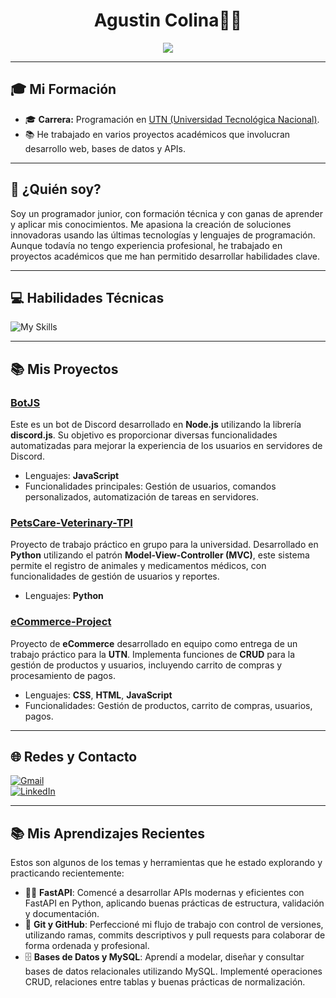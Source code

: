 
<h1 align="center">Agustin Colina👨‍💻</h1>

<p align="center">
  <img src="https://readme-typing-svg.herokuapp.com?font=Fira+Code&size=22&pause=1000&color=00FFAA&center=true&vCenter=true&width=500&lines=Programador+Jr+en+formación;Apasionado+por+la+tecnología;Siempre+aprendiendo"/>
</p>



---

## 🎓 Mi Formación

- 🎓 **Carrera:** Programación en [UTN (Universidad Tecnológica Nacional)](https://www.frvm.utn.edu.ar/).
- 📚 He trabajado en varios proyectos académicos que involucran desarrollo web, bases de datos y APIs.

---

## 🧠 ¿Quién soy?

Soy un programador junior, con formación técnica y con ganas de aprender y aplicar mis conocimientos. Me apasiona la creación de soluciones innovadoras usando las últimas tecnologías y lenguajes de programación. Aunque todavía no tengo experiencia profesional, he trabajado en proyectos académicos que me han permitido desarrollar habilidades clave.

---

## 💻 Habilidades Técnicas

![My Skills](https://skillicons.dev/icons?i=python,js,html,css,react,fastapi,sql)

---

## 📚 Mis Proyectos

### [BotJS](https://github.com/AgusC0/BotJS)
Este es un bot de Discord desarrollado en **Node.js** utilizando la librería **discord.js**. Su objetivo es proporcionar diversas funcionalidades automatizadas para mejorar la experiencia de los usuarios en servidores de Discord.

- Lenguajes: **JavaScript**
- Funcionalidades principales: Gestión de usuarios, comandos personalizados, automatización de tareas en servidores.

### [PetsCare-Veterinary-TPI](https://github.com/AgusC0/PetsCare-Veterinary-TPI)
Proyecto de trabajo práctico en grupo para la universidad. Desarrollado en **Python** utilizando el patrón **Model-View-Controller (MVC)**, este sistema permite el registro de animales y medicamentos médicos, con funcionalidades de gestión de usuarios y reportes.

- Lenguajes: **Python**

### [eCommerce-Project](https://github.com/AgusC0/eCommerce-Project)
Proyecto de **eCommerce** desarrollado en equipo como entrega de un trabajo práctico para la **UTN**. Implementa funciones de **CRUD** para la gestión de productos y usuarios, incluyendo carrito de compras y procesamiento de pagos.

- Lenguajes: **CSS**, **HTML**, **JavaScript**
- Funcionalidades: Gestión de productos, carrito de compras, usuarios, pagos.

---

## 🌐 Redes y Contacto

<p align="center">
  <div>
    <a href="mailto:colinaagustin92@gmail.com" target="_blank">
      <img alt="Gmail" src="https://img.shields.io/badge/Gmail-%23D44638.svg?style=for-the-badge&logo=gmail&logoColor=white" />
    </a>
  </div>
  <div>
    <a href="https://www.linkedin.com/in/agustincolina/" target="_blank">
      <img alt="LinkedIn" src="https://img.shields.io/badge/LinkedIn-0A66C2.svg?style=for-the-badge&logo=linkedin&logoColor=white" />
    </a>
  </div>
</p>

---

## 📚 Mis Aprendizajes Recientes

Estos son algunos de los temas y herramientas que he estado explorando y practicando recientemente:

- 🧑‍💻 **FastAPI**: Comencé a desarrollar APIs modernas y eficientes con FastAPI en Python, aplicando buenas prácticas de estructura, validación y documentación.
- 🔄 **Git y GitHub**: Perfeccioné mi flujo de trabajo con control de versiones, utilizando ramas, commits descriptivos y pull requests para colaborar de forma ordenada y profesional.
- 🗄️ **Bases de Datos y MySQL**: Aprendí a modelar, diseñar y consultar bases de datos relacionales utilizando MySQL. Implementé operaciones CRUD, relaciones entre tablas y buenas prácticas de normalización.


